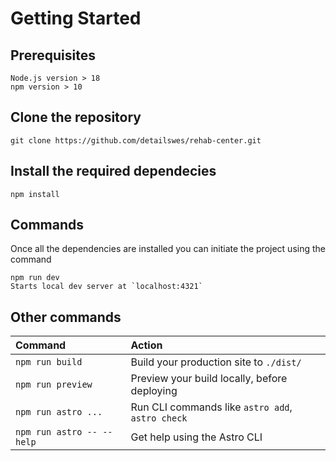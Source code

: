 # Getting Started

## Prerequisites

    Node.js version > 18
    npm version > 10

## Clone the repository

    git clone https://github.com/detailswes/rehab-center.git

## Install the required dependecies

    npm install

## Commands

Once all the dependencies are installed you can initiate the project using the command

    npm run dev
    Starts local dev server at `localhost:4321`

## Other commands

| Command                   | Action                                           |
| :------------------------ | :----------------------------------------------- |
| `npm run build`           | Build your production site to `./dist/`          |
| `npm run preview`         | Preview your build locally, before deploying     |
| `npm run astro ...`       | Run CLI commands like `astro add`, `astro check` |
| `npm run astro -- --help` | Get help using the Astro CLI                     |
